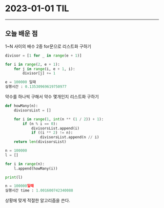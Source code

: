 # 2023-01-01 TIL

---

## 오늘 배운 점

1~N 사이의 배수 2중 for문으로 리스트화 구하기

```python
divisor = [1 for _ in range(e + 1)]

for i in range(2, e + 1):
    for j in range(i, e + 1, i):
        divisor[j] += 1
```

```python
e = 100000 일때
실행시간 : 0.13530969619750977
```

약수를 하나씩 구해서 약수 몇개인지 리스트화 구하기

```python
def howMany(n):
    divisorsList = []

    for i in range(1, int(n ** (1 / 2)) + 1):
        if (n % i == 0):
            divisorsList.append(i)
            if ((i ** 2) != n):
                divisorsList.append(n // i)
    return len(divisorsList)

n = 100000
l = []

for i in range(n):
    l.append(howMany(i))

print(l)
```

```python
n = 100000일때
실행시간 time : 1.001600742340088
```

상황에 맞게 적절한 알고리즘을 쓴다.
